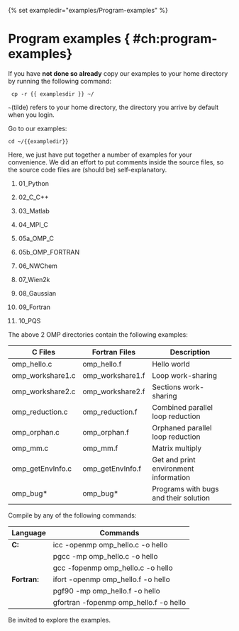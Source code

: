 {% set exampledir="examples/Program-examples" %}
# Program examples { #ch:program-examples}

If you have **not done so already** copy our examples to your home directory by running the following command:
```
 cp -r {{ examplesdir }} ~/
```

`~`(tilde) refers to your home directory, the directory you arrive by default when you login.

Go to our examples:
```
cd ~/{{exampledir}}
```

Here, we just have put together a number of examples for your
convenience. We did an effort to put comments inside the source files,
so the source code files are (should be) self-explanatory.

1.  01_Python

2.  02_C_C++

3.  03_Matlab

4.  04_MPI_C

5.  05a_OMP_C

6.  05b_OMP_FORTRAN

7.  06_NWChem

8.  07_Wien2k

9.  08_Gaussian

10. 09_Fortran

11. 10_PQS

The above 2 OMP directories contain the following examples:

| C Files          | Fortran Files    | Description                           |
|------------------|------------------|---------------------------------------|
| omp_hello.c      | omp_hello.f      | Hello world                           |
| omp_workshare1.c | omp_workshare1.f | Loop work-sharing                     |
| omp_workshare2.c | omp_workshare2.f | Sections work-sharing                 |
| omp_reduction.c  | omp_reduction.f  | Combined parallel loop reduction      |
| omp_orphan.c     | omp_orphan.f     | Orphaned parallel loop reduction      |
| omp_mm.c         | omp_mm.f         | Matrix multiply                       |
| omp_getEnvInfo.c | omp_getEnvInfo.f | Get and print environment information |
| omp_bug*         | omp_bug*         | Programs with bugs and their solution |

Compile by any of the following commands:

| **Language** | **Commands**                           |
|--------------|----------------------------------------|
| **C:**       | icc -openmp omp_hello.c -o hello       |
|              | pgcc -mp omp_hello.c -o hello          |
|              | gcc -fopenmp omp_hello.c -o hello      |
| **Fortran:** | ifort -openmp omp_hello.f -o hello     |
|              | pgf90 -mp omp_hello.f -o hello         |
|              | gfortran -fopenmp omp_hello.f -o hello |

Be invited to explore the examples.

